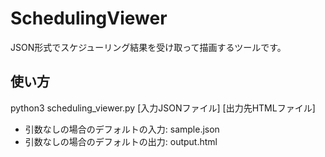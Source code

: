 # SchedulingViewer
JSON形式でスケジューリング結果を受け取って描画するツールです。

## 使い方
python3 scheduling_viewer.py [入力JSONファイル] [出力先HTMLファイル]
- 引数なしの場合のデフォルトの入力: sample.json
- 引数なしの場合のデフォルトの出力: output.html
